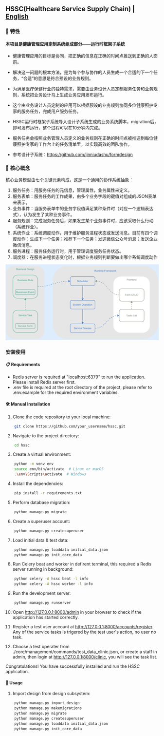 ## HSSC(Healthcare Service Supply Chain) | [English](../README.md)

### 🚀 特性
#### 本项目是健康管理应用定制系统组成部分——运行时框架子系统

* 健康管理应用的目标是协同，把正确的信息在正确的时间点推送到正确的人面前。

* 解决这一问题的根本方法，是为每个参与协作的人员生成一个合适的下一个任务，“合适”的意思是符合预设的业务规则。

* 为满足医疗保健行业的独特需求，需要由业务设计人员定制服务任务和业务规则，系统把业务设计马上生成业务应用发布运行。

* 这个由业务设计人员定制的应用可以根据预设的业务规则协同多位健康照护专家的服务任务，完成用户服务任务。

* HSSC运行时框架子系统导入设计子系统生成的业务系统脚本，migration后，即可发布运行，整个过程可以在10分钟内完成。

* 服务任务会按照业务管理人员定义的业务规则在正确的时间点被推送到每位健康照护专家的工作台上的任务清单里，以实现高效的团队协作。

* 参考设计子系统：https://github.com/jinniudashu/formdesign

### 🧠 核心概念
核心业务模型由七个关键元素构成，这是一个通用的协作系统抽象：
1. 服务任务：用服务任务的元信息，管理属性，业务属性来定义。
2. 服务表单：服务任务的工作成果，由多个业务字段的键值对组成的JSON表单来表示。
3. 业务事件：当服务表单中的业务字段值满足某种条件时（对应一个逻辑表达式），认为发生了某种业务事件。
4. 服务规则：完成服务任务后，如果发生某个业务事件时，应该采取什么行动（系统作业）。
5. 系统作业：系统调度动作，用于维护服务进程状态或发送消息。目前有四个调度动作：生成下一个任务；推荐下一个任务；发送微信公众号消息；发送企业微信消息。
6. 服务进程：服务任务运行时，用于管理调度服务任务状态。
7. 调度器：在服务进程状态变化时，根据业务规则判断要做出哪个系统调度动作

![核心业务模型关系图](./7elements.png)

### 安装使用
#### 📋 Requirements
* Redis server is required at "localhost:6379" to run the application. Please install Redis server first.
* .env file is required at the root directory of the project, please refer to .env.example for the required environment variables.

#### 🛠️ Manual Installation
1. Clone the code repository to your local machine:
```bash
    git clone https://github.com/your_username/hssc.git
```
2. Navigate to the project directory:
```bash
    cd hssc
```
3. Create a virtual environment:
```bash
    python -m venv env
    source env/bin/activate  # Linux or macOS
    .\env\Scripts\activate  # Windows
```
4. Install the dependencies:
```bash
    pip install -r requirements.txt
```
5. Perform database migration:
```bash
    python manage.py migrate
```
6. Create a superuser account:
```bash
    python manage.py createsuperuser
```
7. Load initial data & test data:
```bash
    python manage.py loaddata initial_data.json
    python manage.py init_core_data
```
8. Run Celery beat and worker in defirent terminal, this required a Redis server running in background:
```bash
    python celery -A hssc beat -l info
    python celery -A hssc worker -l info
```
9. Run the development server:
```bash
    python manage.py runserver
```
10. Open http://127.0.0.1:8000/admin in your browser to check if the application has started correctly.

11. Register a test user account at http://127.0.0.1:8000/accounts/register. Any of the service tasks is trigered by the test user's action, no user no task.

12. Choose a test operater from ./core/management/commands/test_data_clinic.json, or create a staff in admin, then login at http://127.0.0.1:8000/clinic, you will see the task list.

Congratulations! You have successfully installed and run the HSSC application.

#### 🔧 Usage
1. Import design from design subsystem:
```bash
    python manage.py import_design
    python manage.py makemigrations
    python manage.py migrate
    python manage.py createsuperuser
    python manage.py loaddata initial_data.json
    python manage.py init_core_data
```